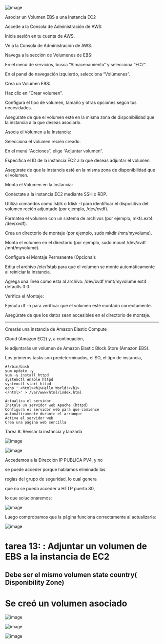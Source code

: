![image](https://github.com/Fx2048/COMU_REDES/assets/131219987/95680ef4-ddfc-4198-b596-ab253aa25240)

Asociar un Volumen EBS a una Instancia EC2

Accede a la Consola de Administración de AWS:

Inicia sesión en tu cuenta de AWS.

Ve a la Consola de Administración de AWS.

Navega a la sección de Volumenes de EBS:

En el menú de servicios, busca “Almacenamiento” y selecciona “EC2”.

En el panel de navegación izquierdo, selecciona “Volúmenes”.

Crea un Volumen EBS:

Haz clic en “Crear volumen”.

Configura el tipo de volumen, tamaño y otras opciones según tus necesidades.

Asegúrate de que el volumen esté en la misma zona de disponibilidad que la 
instancia a la que deseas asociarlo.

Asocia el Volumen a la Instancia:

Selecciona el volumen recién creado.

En el menú “Acciones”, elige “Adjuntar volumen”.

Especifica el ID de la instancia EC2 a la que deseas adjuntar el volumen.

Asegúrate de que la instancia esté en la misma zona de disponibilidad que el volumen.

Monta el Volumen en la Instancia:

Conéctate a la instancia EC2 mediante SSH o RDP.

Utiliza comandos como lsblk o fdisk -l para identificar el dispositivo del 
volumen recién adjuntado (por ejemplo, /dev/xvdf).


Formatea el volumen con un sistema de archivos (por ejemplo, mkfs.ext4 
/dev/xvdf).

Crea un directorio de montaje (por ejemplo, sudo mkdir /mnt/myvolume).

Monta el volumen en el directorio (por ejemplo, sudo mount /dev/xvdf 
/mnt/myvolume).

Configura el Montaje Permanente (Opcional):

Edita el archivo /etc/fstab para que el volumen se monte automáticamente al reiniciar la instancia.

Agrega una línea como esta al archivo: /dev/xvdf /mnt/myvolume ext4 defaults 0 0.

Verifica el Montaje:

Ejecuta df -h para verificar que el volumen esté montado correctamente.

Asegúrate de que los datos sean accesibles en el directorio de montaje.

-----------------------------------------------
 Crearás una instancia de Amazon Elastic Compute 
 
 Cloud (Amazon EC2) y, a continuación,
 
 le adjuntarás un volumen de Amazon Elastic Block Store (Amazon EBS).

 Los primeros tasks son predeterminados, el SO, el tipo de instancia, 

````
#!/bin/bash
yum update -y
yum -y install httpd
systemctl enable httpd
systemctl start httpd
echo ' <html><h1>Hello World!</h1>
</html>' > /var/www/html/index.html

````
````
Actualiza el servidor
Instala un servidor web Apache (httpd)
Configura el servidor web para que comience
automáticamente durante el arranque
Activa el servidor web
Crea una página web sencilla
````
Tarea 8: Revisar la instancia y lanzarla

![image](https://github.com/Fx2048/COMU_REDES/assets/131219987/2152cc64-4335-439e-ba9c-e490b19999ab)

![image](https://github.com/Fx2048/COMU_REDES/assets/131219987/86d4ed58-4287-48e7-b860-342c7c8707df)


Accedemos a la Dirección IP PUBLICA PV4, y no 

se puede acceder porque habíamos eliminado las

reglas del grupo de seguridad, lo cual genera 

que no se pueda  acceder a HTTP puerto 80, 

lo que solucionaremos:

![image](https://github.com/Fx2048/COMU_REDES/assets/131219987/d7d1fa2c-dca5-4743-91c5-67de4f46758e)

Luego comprobamos que la página funciona correctamente al actualizarla:

![image](https://github.com/Fx2048/COMU_REDES/assets/131219987/72a4a19a-11ea-43dd-b5fd-7526d52d603a)


# tarea 13: : Adjuntar un volumen de EBS a la instancia de EC2

## Debe ser el mismo volumen state country( Disponibility Zone)

# Se creó un volumen asociado

![image](https://github.com/Fx2048/COMU_REDES/assets/131219987/ae411fc0-cfd4-4129-91f0-15a6c637fed4)



![image](https://github.com/Fx2048/COMU_REDES/assets/131219987/21946c6c-b2c0-48b3-959d-530911ef86c7)


![image](https://github.com/Fx2048/COMU_REDES/assets/131219987/43e72e0f-b453-429f-8ec8-f9547560d708)

